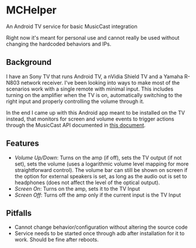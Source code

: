 # MCHelper
An Android TV service for basic MusicCast integration

Right now it's meant for personal use and cannot really be used without changing the hardcoded behaviors and IPs.

## Background

I have an Sony TV that runs Android TV, a nVidia Shield TV and a Yamaha R-N803 network receiver. I've been looking into ways to make most of the scenarios work with a single remote with minimal input. This includes turning on the amplifier when the TV is on, automatically switching to the right input and properly controlling the volume through it.

In the end I came up with this Android app meant to be installed on the TV instead, that monitors for screen and volume events to trigger actions through the MusicCast API documented in [this document](http://habitech.s3.amazonaws.com/PDFs/YAM/MusicCast/Yamaha%20MusicCast%20HTTP%20simplified%20API%20for%20ControlSystems.pdf).

## Features

- *Volume Up/Down*: Turns on the amp (if off), sets the TV output (if not set), sets the volume (uses a logarithmic volume level mapping for more straightforward control). The volume bar can still be shown on screen if the option for external speakers is set, as long as the audio out is set to headphones (does not affect the level of the optical output).
- *Screen On*: Turns on the amp, sets it to the TV Input
- *Screen Off*: Turns off the amp only if the current input is the TV Input

## Pitfalls

- Cannot change behavior/configuration without altering the source code
- Service needs to be started once through adb after installation for it to work. Should be fine after reboots.

